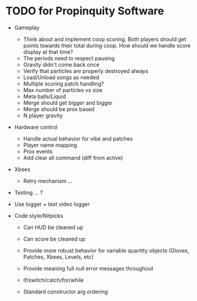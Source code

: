 TODO for Propinquity Software
=============================

* Gameplay
	* Think about and implement coop scoring. Both players should get points towards their total during coop. How should we handle score display at that time?
	* The periods need to respect pausing
	* Gravity didn't come back once
	* Verify that particles are properly destroyed always
	* Load/Unload songs as needed
	* Multiple scoring patch handling?
	* Max number of particles vs size
	* Meta balls/Liquid 
	* Merge should get bigger and bigger
	* Merge should be prox based
	* N player gravity

* Hardware control
	* Handle actual behavior for vibe and patches
	* Player name mapping
	* Prox events
	* Add clear all command (diff from active)
	
* Xbees
	* Retry mechanism ...

* Testing ... ?
* Use logger + test video logger

* Code style/Nitpicks
	* Can HUD be cleaned up
	* Can score be cleaned up

	* Provide more robust behavior for variable quantity objects (Gloves, Patches, Xbees, Levels, etc)
	* Provide meaning full null error messages throughout 

	* if/switch/catch/for/while
	* Standard constructor arg ordering